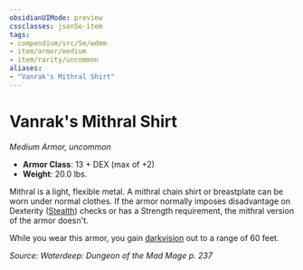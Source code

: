 ```yaml
---
obsidianUIMode: preview
cssclasses: json5e-item
tags:
- compendium/src/5e/wdmm
- item/armor/medium
- item/rarity/uncommon
aliases: 
- "Vanrak's Mithral Shirt"
---
```

# Vanrak's Mithral Shirt
*Medium Armor, uncommon*  

- **Armor Class**: 13 + DEX (max of +2)
- **Weight**: 20.0 lbs.

Mithral is a light, flexible metal. A mithral chain shirt or breastplate can be worn under normal clothes. If the armor normally imposes disadvantage on Dexterity ([Stealth](/3-Mechanics/CLI/rules/skills.md#Stealth)) checks or has a Strength requirement, the mithral version of the armor doesn't.

While you wear this armor, you gain [darkvision](/3-Mechanics/CLI/rules/senses.md#darkvision) out to a range of 60 feet.

*Source: Waterdeep: Dungeon of the Mad Mage p. 237*